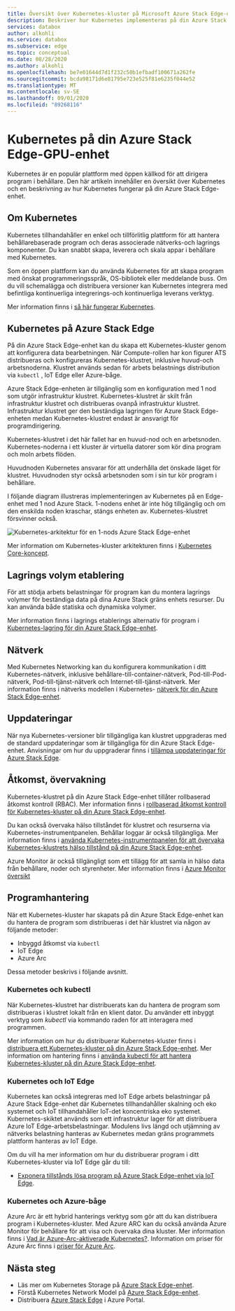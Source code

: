 ```yaml
---
title: Översikt över Kubernetes-kluster på Microsoft Azure Stack Edge-enhet | Microsoft Docs
description: Beskriver hur Kubernetes implementeras på din Azure Stack Edge-enhet.
services: databox
author: alkohli
ms.service: databox
ms.subservice: edge
ms.topic: conceptual
ms.date: 08/28/2020
ms.author: alkohli
ms.openlocfilehash: be7e01644d7d1f232c50b1efbadf100671a262fe
ms.sourcegitcommit: bcda98171d6e81795e723e525f81e6235f044e52
ms.translationtype: MT
ms.contentlocale: sv-SE
ms.lasthandoff: 09/01/2020
ms.locfileid: "89268116"
---
```

# <a name="kubernetes-on-your-azure-stack-edge-gpu-device"></a>Kubernetes på din Azure Stack Edge-GPU-enhet

Kubernetes är en populär plattform med öppen källkod för att dirigera program i behållare. Den här artikeln innehåller en översikt över Kubernetes och en beskrivning av hur Kubernetes fungerar på din Azure Stack Edge-enhet. 

## <a name="about-kubernetes"></a>Om Kubernetes 

Kubernetes tillhandahåller en enkel och tillförlitlig plattform för att hantera behållarebaserade program och deras associerade nätverks-och lagrings komponenter. Du kan snabbt skapa, leverera och skala appar i behållare med Kubernetes.

Som en öppen plattform kan du använda Kubernetes för att skapa program med önskat programmeringsspråk, OS-bibliotek eller meddelande buss. Om du vill schemalägga och distribuera versioner kan Kubernetes integrera med befintliga kontinuerliga integrerings-och kontinuerliga leverans verktyg.

Mer information finns i [så här fungerar Kubernetes](https://www.youtube.com/watch?v=q1PcAawa4Bg&list=PLLasX02E8BPCrIhFrc_ZiINhbRkYMKdPT&index=2&t=0s).

## <a name="kubernetes-on-azure-stack-edge"></a>Kubernetes på Azure Stack Edge

På din Azure Stack Edge-enhet kan du skapa ett Kubernetes-kluster genom att konfigurera data bearbetningen. När Compute-rollen har kon figurer ATS distribueras och konfigureras Kubernetes-klustret, inklusive huvud-och arbetsnoderna. Klustret används sedan för arbets belastnings distribution via `kubectl` , IoT Edge eller Azure-båge.

Azure Stack Edge-enheten är tillgänglig som en konfiguration med 1 nod som utgör infrastruktur klustret. Kubernetes-klustret är skilt från infrastruktur klustret och distribueras ovanpå infrastruktur klustret. Infrastruktur klustret ger den beständiga lagringen för Azure Stack Edge-enheten medan Kubernetes-klustret endast är ansvarigt för programdirigering. 

Kubernetes-klustret i det här fallet har en huvud-nod och en arbetsnoden. Kubernetes-noderna i ett kluster är virtuella datorer som kör dina program och moln arbets flöden. 

Huvudnoden Kubernetes ansvarar för att underhålla det önskade läget för klustret. Huvudnoden styr också arbetsnoden som i sin tur kör program i behållare. 

I följande diagram illustreras implementeringen av Kubernetes på en Edge-enhet med 1 nod Azure Stack. 1-nodens enhet är inte hög tillgänglig och om den enskilda noden kraschar, stängs enheten av. Kubernetes-klustret försvinner också.

![Kubernetes-arkitektur för en 1-nods Azure Stack Edge-enhet](media/azure-stack-edge-gpu-kubernetes-overview/kubernetes-architecture-1-node.png)

Mer information om Kubernetes-kluster arkitekturen finns i [Kubernetes Core-koncept](https://kubernetes.io/docs/concepts/architecture/).


<!--The Kubernetes cluster control plane components make global decisions about the cluster. The control plane has:

- *kubeapiserver* that is the front end of the Kubernetes API and exposes the API.
- *etcd* that is a highly available key value store that backs up all the Kubernetes cluster data.
- *kube-scheduler* that makes scheduling decisions.
- *kube-controller-manager* that runs controller processes such as those for node controllers, replications controllers, endpoint controllers, and service account and token controllers. -->

## <a name="storage-volume-provisioning"></a>Lagrings volym etablering

För att stödja arbets belastningar för program kan du montera lagrings volymer för beständiga data på dina Azure Stack gräns enhets resurser. Du kan använda både statiska och dynamiska volymer. 

Mer information finns i lagrings etablerings alternativ för program i [Kubernetes-lagring för din Azure Stack Edge-enhet](azure-stack-edge-gpu-kubernetes-storage.md).

## <a name="networking"></a>Nätverk

Med Kubernetes Networking kan du konfigurera kommunikation i ditt Kubernetes-nätverk, inklusive behållare-till-container-nätverk, Pod-till-Pod-nätverk, Pod-till-tjänst-nätverk och Internet-till-tjänst-nätverk. Mer information finns i nätverks modellen i Kubernetes- [nätverk för din Azure Stack Edge-enhet](azure-stack-edge-gpu-kubernetes-networking.md).

## <a name="updates"></a>Uppdateringar

När nya Kubernetes-versioner blir tillgängliga kan klustret uppgraderas med de standard uppdateringar som är tillgängliga för din Azure Stack Edge-enhet. Anvisningar om hur du uppgraderar finns i [tillämpa uppdateringar för Azure Stack Edge](azure-stack-edge-gpu-install-update.md).

## <a name="access-monitoring"></a>Åtkomst, övervakning

Kubernetes-klustret på din Azure Stack Edge-enhet tillåter rollbaserad åtkomst kontroll (RBAC). Mer information finns i [rollbaserad åtkomst kontroll för Kubernetes-kluster på din Azure Stack Edge-enhet](azure-stack-edge-gpu-kubernetes-rbac.md).

Du kan också övervaka hälso tillståndet för klustret och resurserna via Kubernetes-instrumentpanelen. Behållar loggar är också tillgängliga. Mer information finns i [använda Kubernetes-instrumentpanelen för att övervaka Kubernetes-klustrets hälso tillstånd på din Azure Stack Edge-enhet](azure-stack-edge-gpu-monitor-kubernetes-dashboard.md).

Azure Monitor är också tillgängligt som ett tillägg för att samla in hälso data från behållare, noder och styrenheter. Mer information finns i [Azure Monitor översikt](../azure-monitor/overview.md)

<!--## Private container registry

Kubernetes on Azure Stack Edge device allows for the private storage of your images by providing a local container registry.-->

## <a name="application-management"></a>Programhantering

När ett Kubernetes-kluster har skapats på din Azure Stack Edge-enhet kan du hantera de program som distribueras i det här klustret via någon av följande metoder:

- Inbyggd åtkomst via `kubectl`
- IoT Edge 
- Azure Arc

Dessa metoder beskrivs i följande avsnitt.


### <a name="kubernetes-and-kubectl"></a>Kubernetes och kubectl

När Kubernetes-klustret har distribuerats kan du hantera de program som distribueras i klustret lokalt från en klient dator. Du använder ett inbyggt verktyg som *kubectl* via kommando raden för att interagera med programmen. 

Mer information om hur du distribuerar Kubernetes-kluster finns i [distribuera ett Kubernetes-kluster på din Azure Stack Edge-enhet](azure-stack-edge-gpu-create-kubernetes-cluster.md). Mer information om hantering finns i [använda kubectl för att hantera Kubernetes-kluster på din Azure Stack Edge-enhet](azure-stack-edge-gpu-create-kubernetes-cluster.md).


### <a name="kubernetes-and-iot-edge"></a>Kubernetes och IoT Edge

Kubernetes kan också integreras med IoT Edge arbets belastningar på Azure Stack Edge-enhet där Kubernetes tillhandahåller skalning och eko systemet och IoT tillhandahåller IoT-det koncentriska eko systemet. Kubernetes-skiktet används som ett infrastruktur lager för att distribuera Azure IoT Edge-arbetsbelastningar. Modulens livs längd och utjämning av nätverks belastning hanteras av Kubernetes medan gräns programmets plattform hanteras av IoT Edge.

Om du vill ha mer information om hur du distribuerar program i ditt Kubernetes-kluster via IoT Edge går du till: 

- [Exponera tillstånds lösa program på Azure Stack Edge-enhet via IoT Edge](azure-stack-edge-gpu-deploy-stateless-application-iot-edge-module.md).


### <a name="kubernetes-and-azure-arc"></a>Kubernetes och Azure-båge

Azure Arc är ett hybrid hanterings verktyg som gör att du kan distribuera program i Kubernetes-kluster. Med Azure ARC kan du också använda Azure Monitor för behållare för att visa och övervaka dina kluster. Mer information finns i [Vad är Azure-Arc-aktiverade Kubernetes?](https://docs.microsoft.com/azure/azure-arc/kubernetes/overview). Information om priser för Azure Arc finns i [priser för Azure Arc](https://azure.microsoft.com/services/azure-arc/#pricing).


## <a name="next-steps"></a>Nästa steg

- Läs mer om Kubernetes Storage på [Azure Stack Edge-enhet](azure-stack-edge-gpu-kubernetes-storage.md).
- Förstå Kubernetes Network Model på [Azure Stack Edge-enhet](azure-stack-edge-gpu-kubernetes-networking.md).
- Distribuera [Azure Stack Edge](azure-stack-edge-gpu-deploy-prep.md) i Azure Portal.
